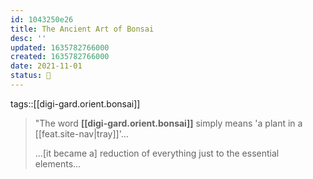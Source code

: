 ```yaml
---
id: 1043250e26
title: The Ancient Art of Bonsai
desc: ''
updated: 1635782766000
created: 1635782766000
date: 2021-11-01
status: 🌰
---
```


tags::[[digi-gard.orient.bonsai]]


> "The word **[[digi-gard.orient.bonsai]]** simply means 'a plant in a [[feat.site-nav|tray]]'...
> 
> ...[it became a] reduction of everything just to the essential elements...
